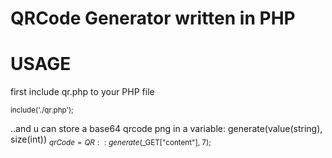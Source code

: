 # QRCode Generator written in PHP

# USAGE
 first include qr.php to your PHP file
 
 <sub> include('./qr.php'); </sub>
 
 ..and u can store a base64 qrcode png in a variable:
 generate(value(string), size(int))
 <sub> $qrCode = QR::generate($_GET["content"], 7); </sub>
